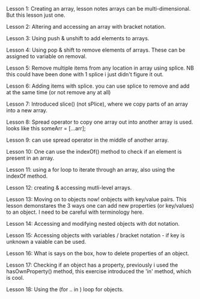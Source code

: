 Lesson 1: Creating an array, lesson notes arrays can be multi-dimensional. But this lesson just one.

Lesson 2: Altering and accessing an array with bracket notation.

Lesson 3: Using push & unshift to add elements to arrays.

Lesson 4: Using pop & shift to remove elements of arrays. These can be assigned to variable on removal.

Lesson 5: Remove multiple items from any location in array using splice. NB this could have been done with 1 splice i just didn't figure it out.

Lesson 6: Adding items with splice. you can use splice to remove and add at the same time (or not remove any at all)

Lesson 7: Introduced slice() (not sPlice), where we copy parts of an array into a new array.

Lesson 8: Spread operator to copy one array out into another array is used. looks like this someArr = [...arr];

Lesson 9: can use spread operator in the middle of another array.

Lesson 10: One can use the indexOf() method to check if an element is present in an array.

Lesson 11: using a for loop to iterate through an array, also using the indexOf method.

Lesson 12: creating & accessing mutli-level arrays.

Lesson 13: Moving on to objects now! onbjects with key/value pairs. This lesson demonstares the 3 ways one can add new properties (or key/values) to an object. I need to be careful with terminology here.

Lesson 14: Accessing and modifying nested objects with dot notation.

Lesson 15: Accessing objects with variables / bracket notation - if key is unknown a vaiable can be used.

Lesson 16: What is says on the box, how to delete properties of an object.

Lesson 17: Checking if an object has a property, previously i used the hasOwnProperty() method, this exercise introduced the 'in' method, which is cool.

Lesson 18: Using the (for .. in ) loop for objects.
